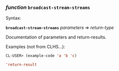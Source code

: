### <em>function</em> <strong>`broadcast-stream-streams`</strong>

Syntax:

<strong>`broadcast-stream-streams`</strong> <em>parameters</em> => <em>return-type</em>

Documentation of parameters and return-results.

Examples (not from CLHS...):

```lisp
CL-USER> (example-code 'a 'b 'c)

'return-result
```
